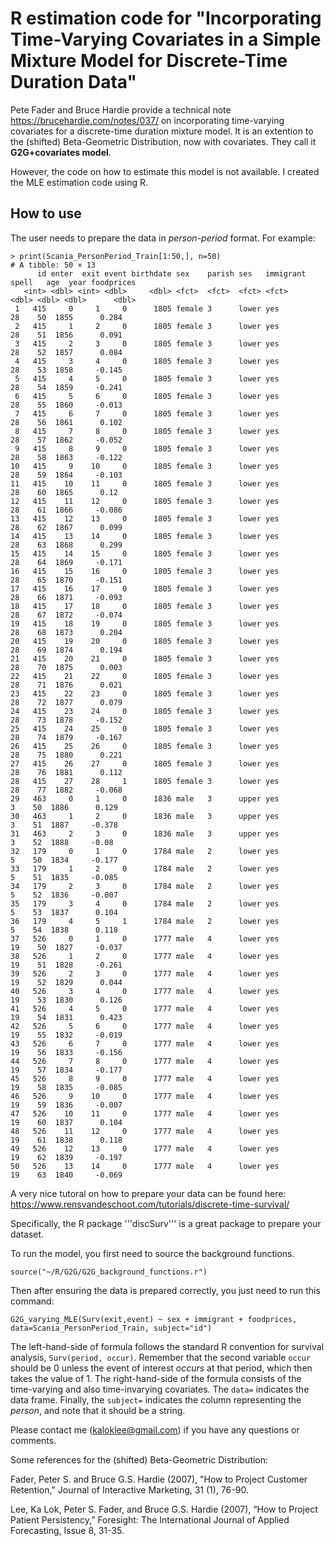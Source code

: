 # R estimation code for "Incorporating Time-Varying Covariates in a Simple Mixture Model for Discrete-Time Duration Data"

Pete Fader and Bruce Hardie provide a technical note https://brucehardie.com/notes/037/ on incorporating time-varying covariates for a discrete-time duration mixture model. It is an extention to the (shifted) Beta-Geometric Distribution, now with covariates. They call it **G2G+covariates model**.

However, the code on how to estimate this model is not available.  I created the MLE estimation code using R.

## How to use

The user needs to prepare the data in _person-period_ format.  For example:

```
> print(Scania_PersonPeriod_Train[1:50,], n=50)
# A tibble: 50 × 13
      id enter  exit event birthdate sex    parish ses   immigrant spell   age  year foodprices
   <int> <dbl> <int> <dbl>     <dbl> <fct>  <fct>  <fct> <fct>     <dbl> <dbl> <dbl>      <dbl>
 1   415     0     1     0      1805 female 3      lower yes          28    50  1855      0.284
 2   415     1     2     0      1805 female 3      lower yes          28    51  1856      0.091
 3   415     2     3     0      1805 female 3      lower yes          28    52  1857      0.084
 4   415     3     4     0      1805 female 3      lower yes          28    53  1858     -0.145
 5   415     4     5     0      1805 female 3      lower yes          28    54  1859     -0.241
 6   415     5     6     0      1805 female 3      lower yes          28    55  1860     -0.013
 7   415     6     7     0      1805 female 3      lower yes          28    56  1861      0.102
 8   415     7     8     0      1805 female 3      lower yes          28    57  1862     -0.052
 9   415     8     9     0      1805 female 3      lower yes          28    58  1863     -0.122
10   415     9    10     0      1805 female 3      lower yes          28    59  1864     -0.103
11   415    10    11     0      1805 female 3      lower yes          28    60  1865      0.12 
12   415    11    12     0      1805 female 3      lower yes          28    61  1866     -0.086
13   415    12    13     0      1805 female 3      lower yes          28    62  1867      0.099
14   415    13    14     0      1805 female 3      lower yes          28    63  1868      0.299
15   415    14    15     0      1805 female 3      lower yes          28    64  1869     -0.171
16   415    15    16     0      1805 female 3      lower yes          28    65  1870     -0.151
17   415    16    17     0      1805 female 3      lower yes          28    66  1871     -0.093
18   415    17    18     0      1805 female 3      lower yes          28    67  1872     -0.074
19   415    18    19     0      1805 female 3      lower yes          28    68  1873      0.204
20   415    19    20     0      1805 female 3      lower yes          28    69  1874      0.194
21   415    20    21     0      1805 female 3      lower yes          28    70  1875      0.003
22   415    21    22     0      1805 female 3      lower yes          28    71  1876      0.021
23   415    22    23     0      1805 female 3      lower yes          28    72  1877      0.079
24   415    23    24     0      1805 female 3      lower yes          28    73  1878     -0.152
25   415    24    25     0      1805 female 3      lower yes          28    74  1879     -0.167
26   415    25    26     0      1805 female 3      lower yes          28    75  1880      0.221
27   415    26    27     0      1805 female 3      lower yes          28    76  1881      0.112
28   415    27    28     1      1805 female 3      lower yes          28    77  1882     -0.068
29   463     0     1     0      1836 male   3      upper yes           3    50  1886      0.129
30   463     1     2     0      1836 male   3      upper yes           3    51  1887     -0.378
31   463     2     3     0      1836 male   3      upper yes           3    52  1888     -0.08 
32   179     0     1     0      1784 male   2      lower yes           5    50  1834     -0.177
33   179     1     2     0      1784 male   2      lower yes           5    51  1835     -0.085
34   179     2     3     0      1784 male   2      lower yes           5    52  1836     -0.007
35   179     3     4     0      1784 male   2      lower yes           5    53  1837      0.104
36   179     4     5     1      1784 male   2      lower yes           5    54  1838      0.118
37   526     0     1     0      1777 male   4      lower yes          19    50  1827     -0.037
38   526     1     2     0      1777 male   4      lower yes          19    51  1828     -0.261
39   526     2     3     0      1777 male   4      lower yes          19    52  1829      0.044
40   526     3     4     0      1777 male   4      lower yes          19    53  1830      0.126
41   526     4     5     0      1777 male   4      lower yes          19    54  1831      0.423
42   526     5     6     0      1777 male   4      lower yes          19    55  1832     -0.019
43   526     6     7     0      1777 male   4      lower yes          19    56  1833     -0.156
44   526     7     8     0      1777 male   4      lower yes          19    57  1834     -0.177
45   526     8     9     0      1777 male   4      lower yes          19    58  1835     -0.085
46   526     9    10     0      1777 male   4      lower yes          19    59  1836     -0.007
47   526    10    11     0      1777 male   4      lower yes          19    60  1837      0.104
48   526    11    12     0      1777 male   4      lower yes          19    61  1838      0.118
49   526    12    13     0      1777 male   4      lower yes          19    62  1839     -0.197
50   526    13    14     0      1777 male   4      lower yes          19    63  1840     -0.069
```

A very nice tutoral on how to prepare your data can be found here: https://www.rensvandeschoot.com/tutorials/discrete-time-survival/

Specifically, the R package '''discSurv''' is a great package to prepare your dataset.

To run the model, you first need to source the background functions.

```
source("~/R/G2G/G2G_background_functions.r")
```

Then after ensuring the data is prepared correctly, you just need to run this command:

```
G2G_varying_MLE(Surv(exit,event) ~ sex + immigrant + foodprices, data=Scania_PersonPeriod_Train, subject="id") 
```

The left-hand-side of formula follows the standard R convention for survival analysis, ```Surv(period, occur)```.  Remember that the second variable ```occur``` should be 0 unless the event of interest _occurs_ at that period, which then takes the value of 1.  The right-hand-side of the formula consists of the time-varying and also time-invarying covariates. The ```data=``` indicates the data frame.  Finally, the ```subject=``` indicates the column representing the _person_, and note that it should be a string.   


Please contact me (kaloklee@gmail.com) if you have any questions or comments.

Some references for the (shifted) Beta-Geometric Distribution:

Fader, Peter S. and Bruce G.S. Hardie (2007), "How to Project Customer Retention," Journal of Interactive Marketing, 31 (1), 76-90.

Lee, Ka Lok, Peter S. Fader, and Bruce G.S. Hardie (2007), “How to Project Patient Persistency,” Foresight: The International Journal of Applied Forecasting, Issue 8, 31-35.
